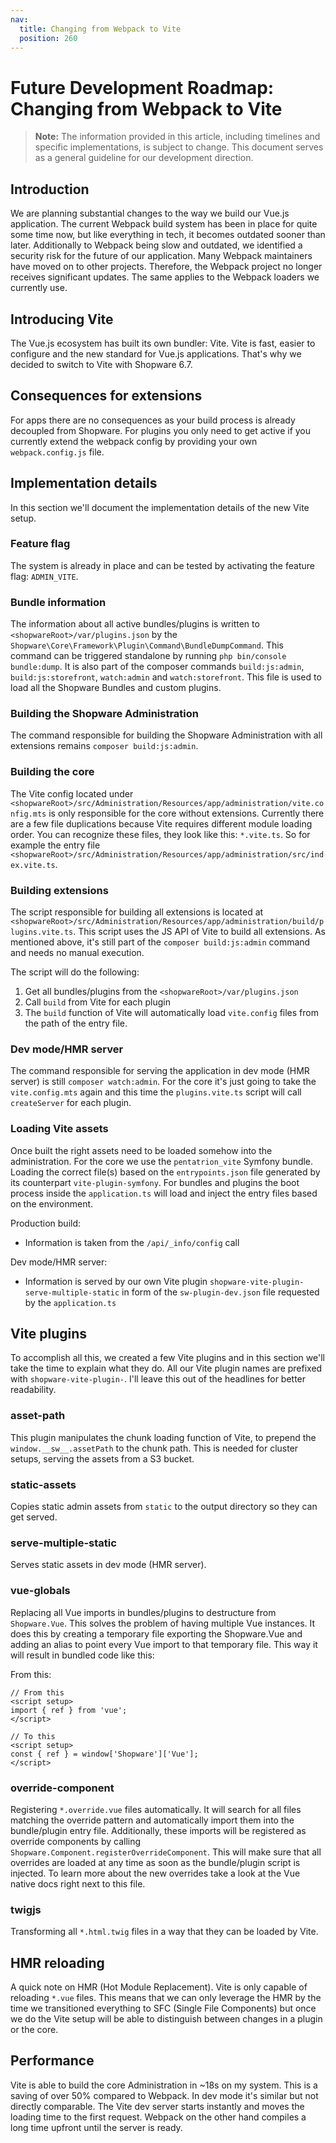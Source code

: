 ```yaml
---
nav:
  title: Changing from Webpack to Vite
  position: 260
---
```


# Future Development Roadmap: Changing from Webpack to Vite

> **Note:** The information provided in this article, including timelines and specific implementations, is subject to change.
> This document serves as a general guideline for our development direction.

## Introduction

We are planning substantial changes to the way we build our Vue.js application.
The current Webpack build system has been in place for quite some time now, but like everything in tech, it becomes outdated sooner than later. Additionally to Webpack being slow and outdated, we identified a security risk for the future of our application. Many Webpack maintainers have moved on to other projects. Therefore, the Webpack project no longer receives significant updates. The same applies to the Webpack loaders we currently use.

## Introducing Vite

The Vue.js ecosystem has built its own bundler: Vite. Vite is fast, easier to configure and the new standard for Vue.js applications. That's why we decided to switch to Vite with Shopware 6.7.

## Consequences for extensions

For apps there are no consequences as your build process is already decoupled from Shopware. For plugins you only need to get active if you currently extend the webpack config by providing your own `webpack.config.js` file.

## Implementation details

In this section we'll document the implementation details of the new Vite setup.

### Feature flag

The system is already in place and can be tested by activating the feature flag: `ADMIN_VITE`.

### Bundle information

The information about all active bundles/plugins is written to `<shopwareRoot>/var/plugins.json` by the `Shopware\Core\Framework\Plugin\Command\BundleDumpCommand`. This command can be triggered standalone by running `php bin/console bundle:dump`. It is also part of the composer commands `build:js:admin`, `build:js:storefront`, `watch:admin` and `watch:storefront`. This file is used to load all the Shopware Bundles and custom plugins.

### Building the Shopware Administration

The command responsible for building the Shopware Administration with all extensions remains `composer build:js:admin`.

### Building the core

The Vite config located under `<shopwareRoot>/src/Administration/Resources/app/administration/vite.config.mts` is only responsible for the core without extensions. Currently there are a few file duplications because Vite requires different module loading order. You can recognize these files, they look like this: `*.vite.ts`. So for example the entry file `<shopwareRoot>/src/Administration/Resources/app/administration/src/index.vite.ts`.

### Building extensions

The script responsible for building all extensions is located at `<shopwareRoot>/src/Administration/Resources/app/administration/build/plugins.vite.ts`. This script uses the JS API of Vite to build all extensions. As mentioned above, it's still part of the `composer build:js:admin` command and needs no manual execution.

The script will do the following:

1. Get all bundles/plugins from the `<shopwareRoot>/var/plugins.json`
2. Call `build` from Vite for each plugin
3. The `build` function of Vite will automatically load `vite.config` files from the path of the entry file.

### Dev mode/HMR server

The command responsible for serving the application in dev mode (HMR server) is still `composer watch:admin`. For the core it's just going to take the `vite.config.mts` again and this time the `plugins.vite.ts` script will call `createServer` for each plugin.

### Loading Vite assets

Once built the right assets need to be loaded somehow into the administration. For the core we use the `pentatrion_vite` Symfony bundle. Loading the correct file(s) based on the `entrypoints.json` file generated by its counterpart `vite-plugin-symfony`. For bundles and plugins the boot process inside the `application.ts` will load and inject the entry files based on the environment.

Production build:

- Information is taken from the `/api/_info/config` call

Dev mode/HMR server:

- Information is served by our own Vite plugin `shopware-vite-plugin-serve-multiple-static` in form of the `sw-plugin-dev.json` file requested by the `application.ts`

## Vite plugins

To accomplish all this, we created a few Vite plugins and in this section we'll take the time to explain what they do. All our Vite plugin names are prefixed with `shopware-vite-plugin-`. I'll leave this out of the headlines for better readability.

### asset-path

This plugin manipulates the chunk loading function of Vite, to prepend the `window.__sw__.assetPath` to the chunk path. This is needed for cluster setups, serving the assets from a S3 bucket.

### static-assets

Copies static admin assets from `static` to the output directory so they can get served.

### serve-multiple-static

Serves static assets in dev mode (HMR server).

### vue-globals

Replacing all Vue imports in bundles/plugins to destructure from `Shopware.Vue`. This solves the problem of having multiple Vue instances. It does this by creating a temporary file exporting the Shopware.Vue and adding an alias to point every Vue import to that temporary file. This way it will result in bundled code like this:

From this:

```vue
// From this
<script setup>
import { ref } from 'vue';
</script>

// To this
<script setup>
const { ref } = window['Shopware']['Vue'];
</script>
```

### override-component

Registering `*.override.vue` files automatically. It will search for all files matching the override pattern and automatically import them into the bundle/plugin entry file. Additionally, these imports will be registered as override components by calling `Shopware.Component.registerOverrideComponent`. This will make sure that all overrides are loaded at any time as soon as the bundle/plugin script is injected. To learn more about the new overrides take a look at the Vue native docs right next to this file.

### twigjs

Transforming all `*.html.twig` files in a way that they can be loaded by Vite.

## HMR reloading

A quick note on HMR (Hot Module Replacement). Vite is only capable of reloading `*.vue` files. This means that we can only leverage the HMR by the time we transitioned everything to SFC (Single File Components) but once we do the Vite setup will be able to distinguish between changes in a plugin or the core.

## Performance

Vite is able to build the core Administration in ~18s on my system. This is a saving of over 50% compared to Webpack. In dev mode it's similar but not directly comparable. The Vite dev server starts instantly and moves the loading time to the first request. Webpack on the other hand compiles a long time upfront until the server is ready.
